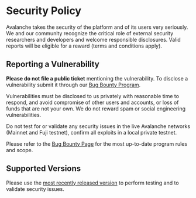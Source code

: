 # Security Policy

Avalanche takes the security of the platform and of its users very seriously. We and our community recognize the critical role of external security researchers and developers and welcome responsible disclosures. Valid reports will be eligible for a reward (terms and conditions apply).

## Reporting a Vulnerability

**Please do not file a public ticket** mentioning the vulnerability. To disclose a vulnerability submit it through our [Bug Bounty Program](https://hackenproof.com/avalanche).

Vulnerabilities must be disclosed to us privately with reasonable time to respond, and avoid compromise of other users and accounts, or loss of funds that are not your own. We do not reward spam or social engineering vulnerabilities. 

Do not test for or validate any security issues in the live Avalanche networks (Mainnet and Fuji testnet), confirm all exploits in a local private testnet.

Please refer to the [Bug Bounty Page](https://hackenproof.com/avalanche) for the most up-to-date program rules and scope.

## Supported Versions

Please use the [most recently released version](https://github.com/tenderly/net-flare/avalanchego/releases/latest) to perform testing and to validate security issues.
